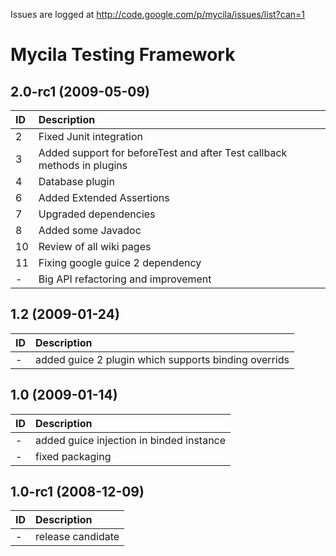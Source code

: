 Issues are logged at http://code.google.com/p/mycila/issues/list?can=1

# Mycila Testing Framework #

## 2.0-rc1 (2009-05-09) ##

| **ID** | **Description** |
|:-------|:----------------|
| 2      | Fixed Junit integration |
| 3      | Added support for beforeTest and after Test callback methods in plugins  |
| 4      |  Database plugin |
| 6      | Added Extended Assertions |
| 7      | Upgraded dependencies |
| 8      | Added some Javadoc  |
| 10     | Review of all wiki pages |
| 11     |  Fixing google guice 2 dependency |
| -      | Big API refactoring and improvement |

## 1.2 (2009-01-24) ##

| **ID** | **Description** |
|:-------|:----------------|
| -      | added guice 2 plugin which supports binding overrids |

## 1.0 (2009-01-14) ##

| **ID** | **Description** |
|:-------|:----------------|
| -      | added guice injection in binded instance |
| -      | fixed packaging |

## 1.0-rc1 (2008-12-09) ##

| **ID** | **Description** |
|:-------|:----------------|
| -      | release candidate |

